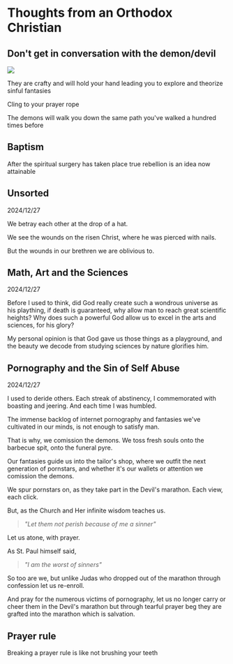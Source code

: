 # Thoughts from an Orthodox Christian

## Don't get in conversation with the demon/devil

<img src=/pix/demon-speech-bubble.avif>

They are crafty and will hold your hand leading you to explore and theorize sinful fantasies

Cling to your prayer rope

The demons will walk you down the same path you've walked a hundred times before

## Baptism

After the spiritual surgery has taken place true rebellion is an idea now attainable

## Unsorted

2024/12/27

We betray each other at the drop of a hat.

We see the wounds on the risen Christ, where he was pierced with nails. 

But the wounds in our brethren we are oblivious to.

## Math, Art and the Sciences 

2024/12/27

Before I used to think, did God really create such a wondrous universe as his plaything, if death is guaranteed, why allow man to reach great scientific heights? Why does such a powerful God allow us to excel in the arts and sciences, for his glory?

My personal opinion is that God gave us those things as a playground, and the beauty we decode from studying sciences by nature glorifies him.

## Pornography and the Sin of Self Abuse

2024/12/27

I used to deride others. Each streak of abstinency, I commemorated with boasting and jeering. And each time I was humbled.

The immense backlog of internet pornography and fantasies we've cultivated in our minds, is not enough to satisfy man.

That is why, we comission the demons. We toss fresh souls onto the barbecue spit, onto the funeral pyre. 

Our fantasies guide us into the tailor's shop, where we outfit the next generation of pornstars, and whether it's our wallets or attention we comission the demons.

We spur pornstars on, as they take part in the Devil's marathon. Each view, each click. 

But, as the Church and Her infinite wisdom teaches us. 

> _"Let them not perish because of me a sinner"_

Let us atone, with prayer.

As St. Paul himself said,

> _"I am the worst of sinners"_

So too are we, but unlike Judas who dropped out of the marathon through confession let us re-enroll.

And pray for the numerous victims of pornography, let us no longer carry or cheer them in the Devil's marathon but through tearful prayer beg they are grafted into the marathon which is salvation.

## Prayer rule

Breaking a prayer rule is like not brushing your teeth

